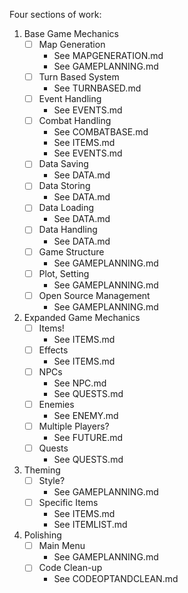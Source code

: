 Four sections of work:
1. Base Game Mechanics
    - [ ] Map Generation
        - See MAPGENERATION.md
        - See GAMEPLANNING.md
    - [ ] Turn Based System
        - See TURNBASED.md
    - [ ] Event Handling
        - See EVENTS.md
    - [ ] Combat Handling
        - See COMBATBASE.md
        - See ITEMS.md
        - See EVENTS.md
    - [ ] Data Saving 
        - See DATA.md
    - [ ] Data Storing
        - See DATA.md
    - [ ] Data Loading
        - See DATA.md
    - [ ] Data Handling
        - See DATA.md
    - [ ] Game Structure
        - See GAMEPLANNING.md
    - [ ] Plot, Setting
        - See GAMEPLANNING.md
    - [ ] Open Source Management
        - See GAMEPLANNING.md
2. Expanded Game Mechanics
    - [ ] Items!
        - See ITEMS.md
    - [ ] Effects
        - See ITEMS.md
    - [ ] NPCs
        - See NPC.md
        - See QUESTS.md
    - [ ] Enemies
        - See ENEMY.md
    - [ ] Multiple Players?
        - See FUTURE.md
    - [ ] Quests
        - See QUESTS.md
3. Theming
    - [ ] Style?
        - See GAMEPLANNING.md
    - [ ] Specific Items
        - See ITEMS.md
        - See ITEMLIST.md
4. Polishing
    - [ ] Main Menu
        - See GAMEPLANNING.md
    - [ ] Code Clean-up
        - See CODEOPTANDCLEAN.md